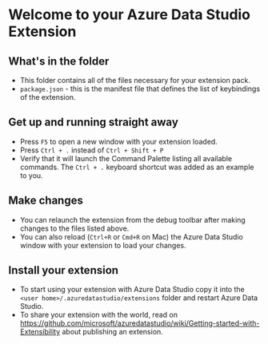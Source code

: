 # Welcome to your Azure Data Studio Extension

## What's in the folder
* This folder contains all of the files necessary for your extension pack.
* `package.json` - this is the manifest file that defines the list of keybindings of the extension.

## Get up and running straight away
* Press `F5` to open a new window with your extension loaded.
* Press `Ctrl + .` instead of `Ctrl + Shift + P`
* Verify that it will launch the Command Palette listing all available commands. The `Ctrl + .` keyboard shortcut was added as an example to you.

## Make changes
* You can relaunch the extension from the debug toolbar after making changes to the files listed above.
* You can also reload (`Ctrl+R` or `Cmd+R` on Mac) the Azure Data Studio window with your extension to load your changes.

## Install your extension
* To start using your extension with Azure Data Studio copy it into the `<user home>/.azuredatastudio/extensions` folder and restart Azure Data Studio.
* To share your extension with the world, read on https://github.com/microsoft/azuredatastudio/wiki/Getting-started-with-Extensibility about publishing an extension.

